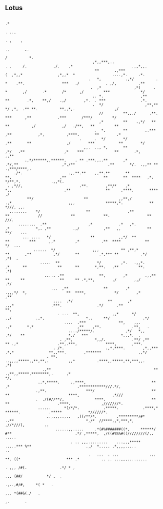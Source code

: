 ## Lotus
                                                     
                                                                                                                                                                                    
                                                                                          .*                                                                                        
                                                                                         . ..,                                                                                      
                                                                                       . ,    ,                                                                                     
                                                                                      ..       ,.                                                                                   
                                                                                      /          *.                                                                                 
                                            ,*,,***,..                      . .     /.            ./.    .*                           .,,*,,.                                       
                                             **       .,***                 (  ,*,,*                ,*,,*  *                 ....,*.     .*.                                        
                                          .   *,           .,*/          . *    .**.                 ***   ./            . ,/,          .**                                         
                                           .  ,*               ,*(      . *       ,/       .*       /*      ,/         ***              */                                          
                                            .. *.                 ,**    **        .*,    **,/    .,/        ,*.  . ***                .*.                                          
                                            .  */                   ,**,**           */ ,*,  .** **.          **,,*,.                  ,/                                           
                                               //         **,,,/      .**,            ***      ,**            .***       /***/         */                                           
                                               ,*         **    .,*/   **            **          ,/            ,/   ./**,   **         **                                           
                                             .  *,        **        ,,***          ,**            ,*,          ,****.       **        .*                                            
                                      .      .  */        */            ,**       **                ,/        ***           **        */                                            
                                        ,,.  .., *,       **              ,*/   .**                  ,*    ***              **       .*,      ,,**                                  
             .,*/******,,******,    . ** .***.,..**       ,*                .*/,**                    ,*,/**               .**       */.  .,,** **        .,***/****,.              
        ./*.                     .,,**.**    ,,**.**       **                 **,                      ,**                 **       **  ****   ,*. */**,*.              .,,*(.      
     . ,*//,                          .**.        ,**/*    ,*                *,,                        ,**                **     ,****,       ****                           ,/    
              **/                       **              ,,**,/              .,*                          ,,,              *****,*.            **                         *///, ,,.  
      ........    */                     **                 .**             **             //             **             **.                 **                      ///.           
          ........  .**                   ,*            .*   ,*.           ,*            *,. ,**          .,/           ,**   ,,            **                    **/    ...        
            ... ....   */                  **           ,,*/  **           **         ***      ,,*         ,*          .**  ****           **                   */  ...             
                 ......  */                 ,,,          ** ,**,*          **       ,**          ,*/       **         .*,*** **          .*/                 ,*(  .                 
                    .....  **                 */         ,*.   .,,*.       ,*      **              **      **       *,**.   .**         **.                .*(                      
                      ..... .**                **,        ,*        .,,**  **     **                **     ** .*,**,        ,/        ,,/                .*/                        
                         ...  ,**                **        ,*            .,,,*/  *,                  **  ****,             */        ,*                ,**                          
                          ....  .*/                **       ,*                 ,,,*                 .***.                .*/      .**                **,                            
                            . ...  **,               ,,*      */                   ,,/           .,*,                   *,.     **/               .*/                               
                               ....  .***               **,    ,,.                   .,*       *,*                    ,**    ,**.              .**,   .                             
                                 ..../*****/.              ,*/   *,,                   .*/    **                    *,/   ***               *,,,*,  .                               
                             . ,**,          *,,/.            .**/ ,**                   ** .,*                  .**,.***,             ****,       ,***.                            
                          . /*.                   .,*,****.        ,*,,***                ,*,*                **,,***.        .*******                 .,*/                         
                       . **.                                 ..,,,,*****,,**,**,.         ,,*          .****,,*****,**,***,,.                              ,*(                      
                     .,**                                               **       .,**,,*****,********,.      ,*                                               */,                   
                   ..*,*****.     .,****,                              **                                     ,*                               .************///.*/,                 
                  .,**.                  ***/                          **                                     **                           ****,               ,*///                
                  .  ./(#//**/,              ****.                     **                                     **                      .****.              ,///////*.                
                   ......      *(/*/*.           .*****.           .****,*                                   ******.             .*****            *//////*.                        
                       ..,,,,..,..   ,((/**/*.         .*********/#*   ..**                                 *,/*  //****,,*,***,*,         ,//*///(,         ..                     
                           ......,,.....     .*(#%#######((*,     ******/ #**                             .*/ ,*****,  ,/((#%%%#((////////(/,.      .....                           
                                  . .. ,,,.........    ...,,,***** .....*** %**                         .,/  *..... ,*,,,,.....               ..                                    
                                          .   ...  . ...              ... **. ((*                     *** .*          .. .. ...,,,.........                                         
                                                                          . ,,, /#(.               .*/ * ,                                                                          
                                                                              ,,, (##/           */ ,  .                                                                            
                                                                                .,..,#/#,     *( *   .                                                                              
                                                                                   ,.. *(##&(./   .                                                                                 
                                                                                      ,.       .                                                                                    
                                                                                                                                                                                    
                                                                                                          